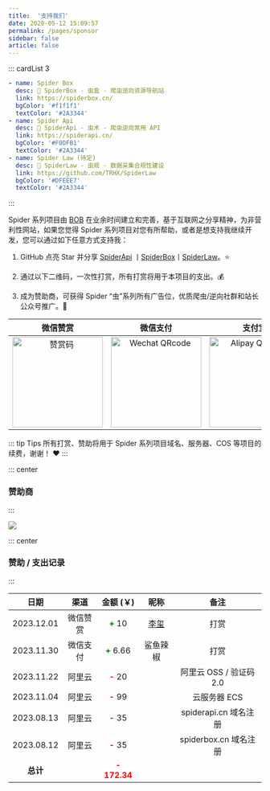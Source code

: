 ```yaml
---
title:  '支持我们'
date: 2020-05-12 15:09:57
permalink: /pages/sponsor
sidebar: false
article: false
---
```


::: cardList 3
```yaml
- name: Spider Box
  desc: 🚀 SpiderBox - 虫盒 - 爬虫逆向资源导航站
  link: https://spiderbox.cn/
  bgColor: '#f1f1f1'
  textColor: '#2A3344'
- name: Spider Api
  desc: 🚀 SpiderApi - 虫术 - 爬虫逆向常用 API
  link: https://spiderapi.cn/
  bgColor: '#F0DFB1'
  textColor: '#2A3344'
- name: Spider Law (待定)
  desc: 🚀 SpiderLaw - 虫规 - 数据采集合规性建设
  link: https://github.com/TRHX/SpiderLaw
  bgColor: '#DFEEE7'
  textColor: '#2A3344'
```
:::

<!-- ![](/img/sponsor.png) -->

Spider 系列项目由 [BOB](https://www.itbob.cn/) 在业余时间建立和完善，基于互联网之分享精神，为非营利性网站，如果您觉得 Spider 系列项目对您有所帮助，或者是想支持我继续开发，您可以通过如下任意方式支持我：

1. GitHub 点亮 Star 并分享 [SpiderApi](https://github.com/TRHX/SpiderApi) 丨[SpiderBox](https://github.com/TRHX/SpiderBox)丨[SpiderLaw](https://github.com/TRHX/SpiderLaw)。:star:

2. 通过以下二维码，一次性打赏，所有打赏将用于本项目的支出。:moneybag:

3. 成为赞助商，可获得 Spider “虫”系列所有广告位，优质爬虫/逆向社群和站长公众号推广。:tada:

| 微信赞赏 | 微信支付 | 支付宝 |
| :---: | :---: | :---: |
| <img :src="$withBase('/img/qrcode/wxzs.png')" alt="赞赏码" width=180> | <img :src="$withBase('/img/qrcode/wx.png')" alt="Wechat QRcode" width=180>| <img :src="$withBase('/img/qrcode/zfb.png')" alt="Alipay QRcode" width=180> |

::: tip Tips
所有打赏、赞助将用于 Spider 系列项目域名、服务器、COS 等项目的续费，谢谢！ :heart:
:::

::: center
### 赞助商
:::

<a href="http://apifox.cn/" target="_blank"><img src="/img/Apifox-860x320.png" class="no-zoom" style="border-radius: 2px;"></a>

::: center
### 赞助 / 支出记录
:::

|     日期     | 渠道 |              金额 (￥)               | 昵称 |        备注         |
|:----------:| :---: |:---------------------------------:| :---: |:-----------------:|
| 2023.12.01 |  微信赞赏  |      **<font color='green'>+</font>** 10           | [李玺](https://blog.csdn.net/weixin_43582101) |    打赏     |
| 2023.11.30 |  微信支付  |      **<font color='green'>+</font>** 6.66           | 鲨鱼辣椒 |    打赏     |
| 2023.11.22 |  阿里云  |        **<font color='red'>-</font>** 20                |  |    阿里云 OSS / 验证码 2.0     |
| 2023.11.04 |  阿里云  |        **<font color='red'>-</font>** 99                |  |     云服务器 ECS      |
| 2023.08.13 |  阿里云  |        **<font color='red'>-</font>** 35                |  | spiderapi.cn 域名注册 |
| 2023.08.12 |  阿里云  |         **<font color='red'>-</font>** 35                |  | spiderbox.cn 域名注册 |
|   **总计**   |     | **<font color='red'>- 172.34</font>** |      |                   |
